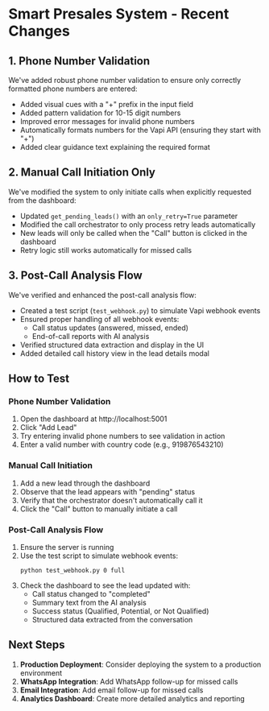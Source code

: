 # Smart Presales System - Recent Changes

## 1. Phone Number Validation

We've added robust phone number validation to ensure only correctly formatted phone numbers are entered:

- Added visual cues with a "+" prefix in the input field
- Added pattern validation for 10-15 digit numbers
- Improved error messages for invalid phone numbers
- Automatically formats numbers for the Vapi API (ensuring they start with "+")
- Added clear guidance text explaining the required format

## 2. Manual Call Initiation Only

We've modified the system to only initiate calls when explicitly requested from the dashboard:

- Updated `get_pending_leads()` with an `only_retry=True` parameter
- Modified the call orchestrator to only process retry leads automatically
- New leads will only be called when the "Call" button is clicked in the dashboard
- Retry logic still works automatically for missed calls

## 3. Post-Call Analysis Flow

We've verified and enhanced the post-call analysis flow:

- Created a test script (`test_webhook.py`) to simulate Vapi webhook events
- Ensured proper handling of all webhook events:
  - Call status updates (answered, missed, ended)
  - End-of-call reports with AI analysis
- Verified structured data extraction and display in the UI
- Added detailed call history view in the lead details modal

## How to Test

### Phone Number Validation
1. Open the dashboard at http://localhost:5001
2. Click "Add Lead"
3. Try entering invalid phone numbers to see validation in action
4. Enter a valid number with country code (e.g., 919876543210)

### Manual Call Initiation
1. Add a new lead through the dashboard
2. Observe that the lead appears with "pending" status
3. Verify that the orchestrator doesn't automatically call it
4. Click the "Call" button to manually initiate a call

### Post-Call Analysis Flow
1. Ensure the server is running
2. Use the test script to simulate webhook events:
   ```
   python test_webhook.py 0 full
   ```
3. Check the dashboard to see the lead updated with:
   - Call status changed to "completed"
   - Summary text from the AI analysis
   - Success status (Qualified, Potential, or Not Qualified)
   - Structured data extracted from the conversation

## Next Steps

1. **Production Deployment**: Consider deploying the system to a production environment
2. **WhatsApp Integration**: Add WhatsApp follow-up for missed calls
3. **Email Integration**: Add email follow-up for missed calls
4. **Analytics Dashboard**: Create more detailed analytics and reporting


